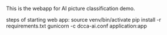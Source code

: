 This is the webapp for AI picture classification demo.

steps of starting web app:
source venv/bin/activate
pip install -r requirements.txt
gunicorn -c dcca-ai.conf application:app

